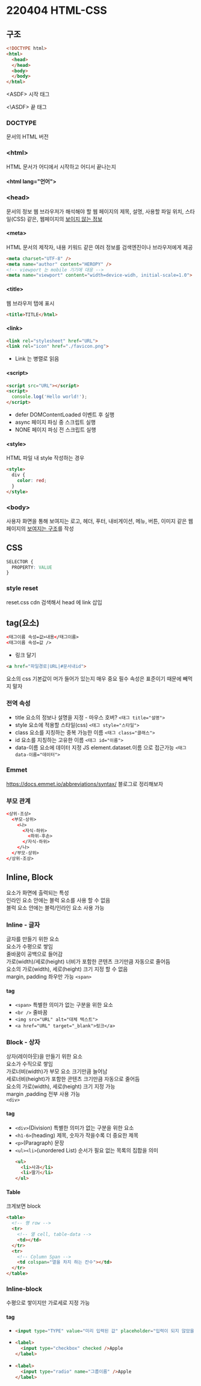 # 220404 HTML-CSS

## 구조

```HTML
<!DOCTYPE html>
<html>
  <head>
  </head>
  <body>
  </body>
</html>
```

\<ASDF>
시작 태그

\<\ASDF> 
끝 태그  

### DOCTYPE
문서의 HTML 버전

### \<html>
HTML 문서가 어디에서 시작하고 어디서 끝나는지

#### \<html lang="언어">

### \<head>
문서의 정보
웹 브라우저가 해석해야 할 웹 페이지의 제목, 설명, 사용할 파일 위치, 스타일(CSS) 같은, 웹페이지의 <u>보이지 않는 정보</u>

#### \<meta>
HTML 문서의 제작자, 내용 키워드 같은 여러 정보를 검색엔진이나 브라우저에게 제공
```html
<meta charset="UTF-8" />
<meta name="author" content="HEROPY" />
<!-- viewport 는 mobile 기기에 대응 -->
<meta name="viewport" content="width=device-widh, initial-scale=1.0">
```

#### \<title>
웹 브라우저 탭에 표시
```html
<title>TITLE</html>
```

#### \<link>
```html
<link rel="stylesheet" href="URL">
<link rel="icon" href="./favicon.png">
```
- Link 는 병렬로 읽음

#### \<script>
```html
<script src="URL"></script>
<script>
  console.log('Hello world!');
</script>
```
- defer
  DOMContentLoaded 이벤트 후 실행
- async
  페이지 파싱 중 스크립트 실행
- NONE
  페이지 파싱 전 스크립트 실행


#### \<style>
HTML 파일 내 style 작성하는 경우
```html
<style>
  div {
    color: red;
  }
</style>
```

### \<body>
사용자 화면을 통해 보여지는 로고, 헤더, 푸터, 내비게이션, 메뉴, 버튼, 이미지 같은 웹페이지의 <u>보여지는 구조</u>를 작성

## CSS
```CSS
SELECTOR {
  PROPERTY: VALUE
}
```

### style reset
reset.css cdn 검색해서 head 에 link 삽입

## tag(요소)
```html
<태그이름 속성=값>내용</태그이름>
<태그이름 속성=값 />
```
- 링크 달기
```html
<a href="파일경로|URL|#문서내id">
```
요소의 css 기본값이 머가 들어가 있는지 매우 중요
필수 속성은 표준이기 때문에 빼먹지 말자

### 전역 속성
- title
  요소의 정보나 설명을 지정 - 마우스 호버?
  `<태그 title="설명">`
- style
  요소에 적용할 스타일(css)
  `<태그 style="스타일">`
- class
  요소를 지칭하는 중복 가능한 이름
  `<태그 class="클래스">`
- id
  요소를 지칭하는 고유한 이름
  `<태그 id="이름">`
- data-이름
  요소에 데이터 지정
  JS element.dataset.이름 으로 접근가능
  `<태그 data-이름="데이터">`
  

### Emmet
https://docs.emmet.io/abbreviations/syntax/
블로그로 정리해보자

### 부모 관계
```html
<상위-조상>
  <부모-상위>
    <나>
      <자식-하위>
        <하위-후손>
      </자식-하위>
    </나>
  </부모-상위>
</상위-조상>
```

## Inline, Block
요소가 화면에 출력되는 특성  
인라인 요소 안에는 블럭 요소를 사용 할 수 없음  
블럭 요소 안에는 블럭/인라인 요소 사용 가능

### Inline - 글자
글자를 만들기 위한 요소  
요소가 수평으로 쌓임  
줄바꿈이 공백으로 들어감  
가로(width)/세로(height) 너비가 포함한 콘텐츠 크기만큼 자동으로 줄어듬  
요소의 가로(width), 세로(height) 크기 지정 할 수 없음  
margin, padding 좌우만 가능
`<span>`

#### tag
- `<span>`
  특별한 의미가 없는 구분을 위한 요소
- `<br />`
  줄바꿈
- `<img src="URL" alt="대체 텍스트">`
- `<a href="URL" target="_blank">링크</a>`

### Block - 상자
상자(레이아웃)을 만들기 위한 요소  
요소가 수직으로 쌓임  
가로너비(width)가 부모 요소 크기만큼 늘어남  
세로너비(height)가 포함한 콘텐츠 크기만큼 자동으로 줄어듬  
요소의 가로(width), 세로(height) 크기 지정 가능  
margin ,padding 전부 사용 가능  
`<div>`

#### tag
- `<div>`(Division)
  특별한 의미가 없는 구분을 위한 요소
- `<h1-6>`(heading)
  제목, 숫자가 작을수록 더 중요한 제목
- `<p>`(Paragraph)
  문장
- `<ul><li>`(unordered List)
  순서가 필요 없는 목록의 집합을 의미
  ```html
  <ul>
    <li>사과</li>
    <li>딸기</li>
  </ul>
  ```
#### Table
크게보면 block
```html
<table>
  <!-- 행 row -->
  <tr>
    <!-- 열 cell, table-data -->
    <td></td>
  </tr>
  <tr>
    <!-- Column Span -->
    <td colspan="열을 차지 하는 칸수"></td>
  </tr>
</table>
```

### Inline-block
수평으로 쌓이지만 가로세로 지정 가능

#### tag
- ```html
  <input type="TYPE" value="미리 입력된 값" placeholder="입력이 되지 않았을 때" disable>
  ```
- ```html
  <label>
    <input type="checkbox" checked />Apple
  </label>
  ```
- ```html
  <label>
    <input type="radio" name="그룹이름" />Apple
  </label>
  ```
